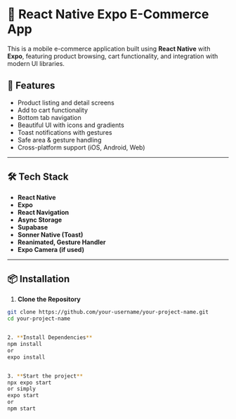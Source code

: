 # 📱 React Native Expo E-Commerce App

This is a mobile e-commerce application built using **React Native** with **Expo**, featuring product browsing, cart functionality, and integration with modern UI libraries.

## 🚀 Features

- Product listing and detail screens
- Add to cart functionality
- Bottom tab navigation
- Beautiful UI with icons and gradients
- Toast notifications with gestures
- Safe area & gesture handling
- Cross-platform support (iOS, Android, Web)

---

## 🛠 Tech Stack

- **React Native**
- **Expo**
- **React Navigation**
- **Async Storage**
- **Supabase**
- **Sonner Native (Toast)**
- **Reanimated, Gesture Handler**
- **Expo Camera (if used)**

---

## 📦 Installation

1. **Clone the Repository**

```bash
git clone https://github.com/your-username/your-project-name.git
cd your-project-name


2. **Install Dependencies**
npm install
or
expo install


3. **Start the project**
npx expo start
or simply
expo start
or
npm start
